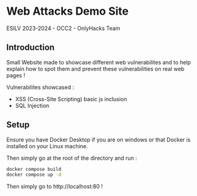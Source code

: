 # Web Attacks Demo Site
ESILV 2023-2024 - OCC2 - OnlyHacks Team

## Introduction

Small Website made to showcase different web vulnerabilites and to help explain how to spot them and prevent these vulnerabilities on real web pages !

Vulnerabilites showcased :
- XSS (Cross-Site Scripting) basic js inclusion
- SQL Injection

## Setup

Ensure you have Docker Desktop if you are on windows or that Docker is installed on your Linux machine.

Then simply go at the root of the directory and run :

```sh
docker compose build
docker compose up -d
```
Then simply go to http://localhost:80 !
